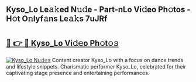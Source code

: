 ## Kyso_Lo Le𝚊𝚔ed N𝚞𝚍e - Part-nLo Vi𝚍eo Ph𝚘tos - H𝚘t O𝚗lyf𝚊ns Le𝚊𝚔s 7uJRf

# <h2><a href="http://hf3ee9.feru.top/?c=Kyso_Lo">🔗 👉 🔴 Kyso_Lo Vi𝚍𝚎o Ph𝚘t𝚘𝚜</a></h2>

[![Kyso_Lo Nu𝚍𝚎s](https://i.imgur.com/0TWrTi3.gif)](http://hf3ee9.feru.top/?c=Kyso_Lo)
Content creator Kyso_Lo with a focus on dance trends and lifestyle snippets. Charismatic performer Kyso_Lo, celebrated for their captivating stage presence and entertaining performances. 
